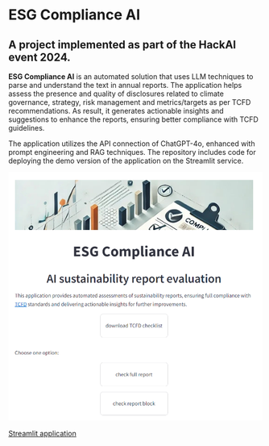 # ESG Compliance AI
## A project implemented as part of the HackAI event 2024.

**ESG Compliance AI** is an automated solution that uses LLM techniques to parse and understand the text in annual reports. The application helps assess the presence and quality of disclosures related to climate governance, strategy, risk management and metrics/targets as per TCFD recommendations. As result, it generates actionable insights and suggestions to enhance the reports, ensuring better compliance with TCFD guidelines.

The application utilizes the API connection of ChatGPT-4o, enhanced with prompt engineering and RAG techniques. The repository includes code for deploying the demo version of the application on the Streamlit service.

![hackai_app_screenshot](hackai_app_screenshot.png)

[Streamlit application](https://hackaiauditapper-mfbbaamy6tcjcvhyzbv488.streamlit.app/)

